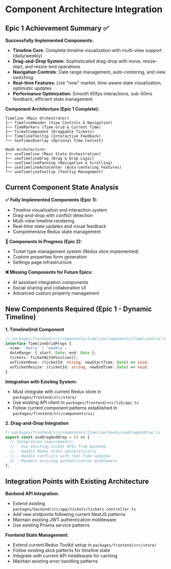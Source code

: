 # Component Architecture Integration

## Epic 1 Achievement Summary ✅

**Successfully Implemented Components:**
- **Timeline Core**: Complete timeline visualization with multi-view support (daily/weekly)
- **Drag-and-Drop System**: Sophisticated drag-drop with move, resize-start, and resize-end operations
- **Navigation Controls**: Date range management, auto-centering, and view switching
- **Real-time Features**: Live "now" marker, time-aware state visualization, optimistic updates
- **Performance Optimization**: Smooth 60fps interactions, sub-50ms feedback, efficient state management

**Component Architecture (Epic 1 Complete):**
```
Timeline (Main Orchestrator)
├── TimelineHeader (View Controls & Navigation)
├── TimeMarkers (Time Grid & Current Time)
├── TicketComponent (Draggable Tickets)
├── TimelineTooltip (Interactive Feedback)
└── SunTimesOverlay (Optional Time Context)

Hook Architecture:
├── useTimeline (Main State Orchestration)
├── useTimelineDrag (Drag & Drop Logic)
├── useTimelinePanning (Navigation & Scrolling)
├── useTimelineAutoCenter (Auto-centering Features)
└── useTimelineTooltip (Tooltip Management)
```

## Current Component State Analysis

**✅ Fully Implemented Components (Epic 1):**
- Timeline visualization and interaction system
- Drag-and-drop with conflict detection
- Multi-view timeline rendering
- Real-time state updates and visual feedback
- Comprehensive Redux state management

**🚧 Components In Progress (Epic 2):**
- Ticket type management system (Redux slice implemented)
- Custom properties form generation
- Settings page infrastructure

**❌ Missing Components for Future Epics:**
- AI assistant integration components
- Social sharing and collaboration UI
- Advanced custom property management

## New Components Required (Epic 1 - Dynamic Timeline)

**1. TimelineGrid Component**
```typescript
// packages/frontend/src/components/timeline/components/TimelineGrid.tsx
interface TimelineGridProps {
  view: 'daily' | 'weekly';
  dateRange: { start: Date; end: Date };
  tickets: TicketWithPosition[];
  onTicketMove: (ticketId: string, newStartTime: Date) => void;
  onTicketResize: (ticketId: string, newEndTime: Date) => void;
}
```

**Integration with Existing System:**
- Must integrate with current Redux store in `packages/frontend/src/store/`
- Use existing API client in `packages/frontend/src/lib/api.ts`
- Follow current component patterns established in `packages/frontend/src/components/ui/`

**2. Drag-and-Drop Integration**
```typescript
// packages/frontend/src/components/timeline/hooks/useDragAndDrop.ts
export const useDragAndDrop = () => {
  // Integration requirements:
  // - Use existing ticket APIs from backend
  // - Update Redux state optimistically
  // - Handle conflicts with real-time updates
  // - Respect existing authentication middleware
};
```

## Integration Points with Existing Architecture

**Backend API Integration:**
- Extend existing `packages/backend/src/app/tickets/tickets.controller.ts`
- Add new endpoints following current NestJS patterns
- Maintain existing JWT authentication middleware
- Use existing Prisma service patterns

**Frontend State Management:**
- Extend current Redux Toolkit setup in `packages/frontend/src/store/`
- Follow existing slice patterns for timeline state
- Integrate with current API middleware for caching
- Maintain existing error handling patterns
